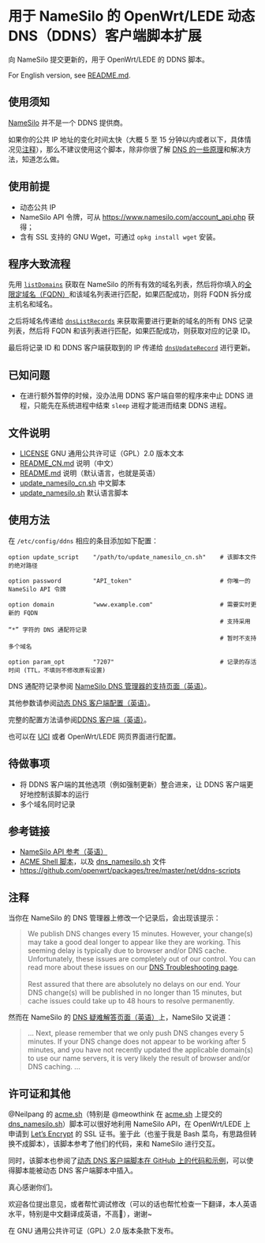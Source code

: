 # 用于 NameSilo 的 OpenWrt/LEDE 动态 DNS（DDNS）客户端脚本扩展

向 NameSilo 提交更新的，用于 OpenWrt/LEDE 的 DDNS 脚本。

For English version, see [README.md](/README.md).

## 使用须知

[NameSilo](https://www.namesilo.com) 并不是一个 DDNS 提供商。

如果你的公共 IP 地址的变化时间太快（大概 5 至 15 分钟以内或者以下，具体情况见[注释](#注释)），那么不建议使用这个脚本，除非你很了解 [DNS 的一些原理](https://zh.wikipedia.org/wiki/%E5%9F%9F%E5%90%8D%E7%B3%BB%E7%BB%9F)和解决方法，知道怎么做。

## 使用前提

- 动态公共 IP
- NameSilo API 令牌，可从 https://www.namesilo.com/account_api.php 获得；
- 含有 SSL 支持的 GNU Wget，可通过 `opkg install wget` 安装。

## 程序大致流程

先用 [`listDomains`](https://www.namesilo.com/api_reference.php#listDomains) 获取在 NameSilo 的所有有效的域名列表，然后将你填入的[全限定域名（FQDN）](https://zh.wikipedia.org/wiki/%E5%AE%8C%E6%95%B4%E7%B6%B2%E5%9F%9F%E5%90%8D%E7%A8%B1)和该域名列表进行匹配，如果匹配成功，则将 FQDN 拆分成主机名和域名。

之后将域名传递给 [`dnsListRecords`](https://www.namesilo.com/api_reference.php#dnsListRecords) 来获取需要进行更新的域名的所有 DNS 记录列表，然后将 FQDN 和该列表进行匹配，如果匹配成功，则获取对应的记录 ID。

最后将记录 ID 和 DDNS 客户端获取到的 IP 传递给 [`dnsUpdateRecord`](https://www.namesilo.com/api_reference.php#dnsUpdateRecord) 进行更新。

## 已知问题

- 在进行额外暂停的时候，没办法用 DDNS 客户端自带的程序来中止 DDNS 进程，只能先在系统进程中结束 `sleep` 进程才能进而结束 DDNS 进程。

## 文件说明

- [LICENSE](/LICENSE) GNU 通用公共许可证（GPL）2.0 版本文本
- [README_CN.md](/README_CN.md) 说明（中文）
- [README.md](/README.md) 说明（默认语言，也就是英语）
- [update_namesilo_cn.sh](/update_namesilo_cn.sh) 中文脚本
- [update_namesilo.sh](/update_namesilo.sh) 默认语言脚本

## 使用方法

在 `/etc/config/ddns` 相应的条目添加如下配置：

```
option update_script    "/path/to/update_namesilo_cn.sh"    # 该脚本文件的绝对路径

option password         "API_token"                         # 你唯一的 NameSilo API 令牌

option domain           "www.example.com"                   # 需要实时更新的 FQDN
                                                            # 支持采用 “*” 字符的 DNS 通配符记录
                                                            # 暂时不支持多个域名

option param_opt        "7207"                              # 记录的存活时间 (TTL，不填则不修改原有设置)
```

DNS 通配符记录参阅 [NameSilo DNS 管理器的支持页面（英语）](https://www.namesilo.com/Support/DNS-Manager)。

其他参数请参阅[动态 DNS 客户端配置（英语）](https://openwrt.org/docs/guide-user/base-system/ddns)。

完整的配置方法请参阅[DDNS 客户端（英语）](https://openwrt.org/docs/guide-user/services/ddns/client)。

也可以在 [UCI](https://openwrt.org/start?id=zh/docs/guide-user/base-system/uci) 或者 OpenWrt/LEDE 网页界面进行配置。

## 待做事项

- 将 DDNS 客户端的其他选项（例如强制更新）整合进来，让 DDNS 客户端更好地控制该脚本的运行
- 多个域名同时记录

## 参考链接

- [NameSilo API 参考（英语）](https://www.namesilo.com/api_reference.php)
- [ACME Shell 脚本](https://acme.sh)，以及 [dns_namesilo.sh](https://github.com/Neilpang/acme.sh/blob/master/dnsapi/dns_namesilo.sh) 文件
- https://github.com/openwrt/packages/tree/master/net/ddns-scripts

## 注释

当你在 NameSilo 的 DNS 管理器上修改一个记录后，会出现该提示：

> We publish DNS changes every 15 minutes. However, your change(s) may take a good deal longer to appear like they are working. This seeming delay is typically due to browser and/or DNS cache. Unfortunately, these issues are completely out of our control. You can read more about these issues on our [DNS Troubleshooting page](https://www.namesilo.com/Support/DNS-Troubleshooting).<br><br>
> Rest assured that there are absolutely no delays on our end. Your DNS change(s) will be published in no longer than 15 minutes, but cache issues could take up to 48 hours to resolve permanently.

然而在 NameSilo 的 [DNS 疑难解答页面（英语）](https://www.namesilo.com/Support/DNS-Troubleshooting)上，NameSilo 又说道：

> ...
> Next, please remember that we only push DNS changes every 5 minutes. If your DNS change does not appear to be working after 5 minutes, and you have not recently updated the applicable domain(s) to use our name servers, it is very likely the result of browser and/or DNS caching.
> ...

## 许可证和其他

@Neilpang 的 [acme.sh](https://acme.sh)（特别是 @meowthink 在 [acme.sh](https://acme.sh) 上提交的 [dns_namesilo.sh](https://github.com/Neilpang/acme.sh/blob/master/dnsapi/dns_namesilo.sh)）脚本可以很好地利用 NameSilo API，在 OpenWrt/LEDE 上申请到 [Let’s Encrypt](https://letsencrypt.org) 的 SSL 证书。鉴于此（也鉴于我是 Bash 菜鸟，有思路但转换不成脚本），该脚本参考了他们的代码，来和 NameSilo 进行交互。

同时，该脚本也参阅了[动态 DNS 客户端脚本在 GitHub 上的代码和示例](https://github.com/openwrt/packages/tree/master/net/ddns-scripts)，可以使得脚本能被动态 DNS 客户端脚本中插入。

真心感谢你们。

欢迎各位提出意见，或者帮忙调试修改（可以的话也帮忙检查一下翻译，本人英语水平，特别是中文翻译成英语，不高🤦‍），谢谢~

在 GNU 通用公共许可证（GPL）2.0 版本条款下发布。
